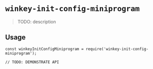 # `winkey-init-config-miniprogram`

> TODO: description

## Usage

```
const winkeyInitConfigMiniprogram = require('winkey-init-config-miniprogram');

// TODO: DEMONSTRATE API
```
